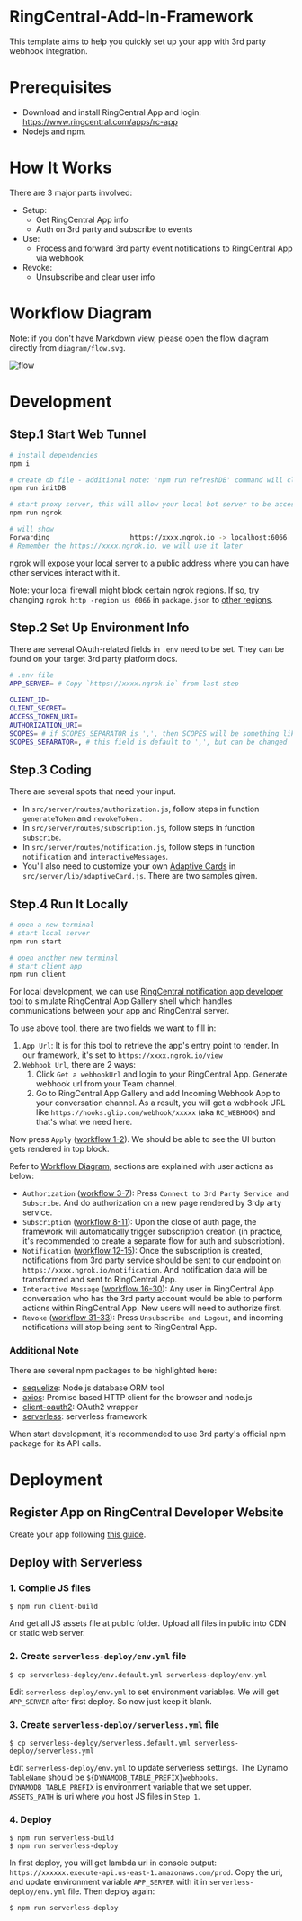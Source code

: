 # RingCentral-Add-In-Framework

This template aims to help you quickly set up your app with 3rd party webhook integration.

# Prerequisites

- Download and install RingCentral App and login: https://www.ringcentral.com/apps/rc-app
- Nodejs and npm.

# How It Works

There are 3 major parts involved:
- Setup:
  - Get RingCentral App info
  - Auth on 3rd party and subscribe to events
- Use:
  - Process and forward 3rd party event notifications to RingCentral App via webhook
- Revoke:
  - Unsubscribe and clear user info

# Workflow Diagram

Note: if you don't have Markdown view, please open the flow diagram directly from `diagram/flow.svg`.

![flow](./diagram/flow.svg)

# Development

## Step.1 Start Web Tunnel

```bash
# install dependencies
npm i

# create db file - additional note: 'npm run refreshDB' command will clear DB and re-init it
npm run initDB 

# start proxy server, this will allow your local bot server to be accessed by the RingCentral service
npm run ngrok

# will show
Forwarding                    https://xxxx.ngrok.io -> localhost:6066
# Remember the https://xxxx.ngrok.io, we will use it later
```

ngrok will expose your local server to a public address where you can have other services interact with it.

Note: your local firewall might block certain ngrok regions. If so, try changing `ngrok http -region us 6066` in `package.json` to [other regions](https://www.google.com/search?q=ngrok+regions).

## Step.2 Set Up Environment Info

There are several OAuth-related fields in `.env` need to be set. They can be found on your target 3rd party platform docs.

```bash
# .env file
APP_SERVER= # Copy `https://xxxx.ngrok.io` from last step

CLIENT_ID=
CLIENT_SECRET=
ACCESS_TOKEN_URI=
AUTHORIZATION_URI=
SCOPES= # if SCOPES_SEPARATOR is ',', then SCOPES will be something like scope1,scope2,scope3
SCOPES_SEPARATOR=, # this field is default to ',', but can be changed
```

## Step.3 Coding

There are several spots that need your input.

- In `src/server/routes/authorization.js`, follow steps in function `generateToken` and `revokeToken` .
- In `src/server/routes/subscription.js`, follow steps in function `subscribe`.
- In `src/server/routes/notification.js`, follow steps in function `notification` and `interactiveMessages`.
- You'll also need to customize your own [Adaptive Cards](https://adaptivecards.io/) in `src/server/lib/adaptiveCard.js`. There are two samples given.

## Step.4 Run It Locally

```bash
# open a new terminal
# start local server
npm run start

# open another new terminal
# start client app
npm run client
```

For local development, we can use [RingCentral notification app developer tool](https://ringcentral.github.io/ringcentral-notification-app-developer-tool/) to simulate RingCentral App Gallery shell which handles communications between your app and RingCentral server.

To use above tool, there are two fields we want to fill in:

1. `App Url`: It is for this tool to retrieve the app's entry point to render. In our framework, it's set to `https://xxxx.ngrok.io/view`
2. `Webhook Url`, there are 2 ways:
   1. Click `Get a webhookUrl` and login to your RingCentral App. Generate webhook url from your Team channel.
   2. Go to RingCentral App Gallery and add Incoming Webhook App to your conversation channel. As a result, you will get a webhook URL like `https://hooks.glip.com/webhook/xxxxx` (aka `RC_WEBHOOK`) and that's what we need here.

Now press `Apply` ([workflow 1-2](#workflow-diagram)). We should be able to see the UI button gets rendered in top block.

Refer to [Workflow Diagram](#workflow-diagram), sections are explained with user actions as below:

- `Authorization` ([workflow 3-7](#workflow-diagram)): Press `Connect to 3rd Party Service and Subscribe`. And do authorization on a new page rendered by 3rdp arty service.
- `Subscription` ([workflow 8-11](#workflow-diagram)): Upon the close of auth page, the framework will automatically trigger subscription creation (in practice, it's recommended to create a separate flow for auth and subscription).
- `Notification` ([workflow 12-15](#workflow-diagram)): Once the subscription is created, notifications from 3rd party service should be sent to our endpoint on `https://xxxx.ngrok.io/notification`. And notification data will be transformed and sent to RingCentral App.
- `Interactive Message` ([workflow 16-30](#workflow-diagram)): Any user in RingCentral App conversation who has the 3rd party account would be able to perform actions within RingCentral App. New users will need to authorize first.
- `Revoke` ([workflow 31-33](#workflow-diagram)): Press `Unsubscribe and Logout`, and incoming notifications will stop being sent to RingCentral App.

### Additional Note

There are several npm packages to be highlighted here:
- [sequelize](https://www.npmjs.com/package//sequelize): Node.js database ORM tool
- [axios](https://www.npmjs.com/package/axios): Promise based HTTP client for the browser and node.js
- [client-oauth2](https://www.npmjs.com/package/client-oauth2): OAuth2 wrapper
- [serverless](https://www.npmjs.com/package/serverless): serverless framework

When start development, it's recommended to use 3rd party's official npm package for its API calls.

# Deployment

## Register App on RingCentral Developer Website

Create your app following [this guide](https://developers.ringcentral.com/guide/applications).

## Deploy with Serverless

### 1. Compile JS files

```
$ npm run client-build
```

And get all JS assets file at public folder. Upload all files in public into CDN or static web server.

### 2. Create `serverless-deploy/env.yml` file

```
$ cp serverless-deploy/env.default.yml serverless-deploy/env.yml
```

Edit `serverless-deploy/env.yml` to set environment variables.
We will get `APP_SERVER` after first deploy. So now just keep it blank.

### 3. Create `serverless-deploy/serverless.yml` file

```
$ cp serverless-deploy/serverless.default.yml serverless-deploy/serverless.yml
```

Edit `serverless-deploy/env.yml` to update serverless settings.
The Dynamo `TableName` should be `${DYNAMODB_TABLE_PREFIX}webhooks`. `DYNAMODB_TABLE_PREFIX` is environment variable that we set upper. `ASSETS_PATH` is uri where you host JS files in `Step 1`.

### 4. Deploy

```
$ npm run serverless-build
$ npm run serverless-deploy
```

In first deploy, you will get lambda uri in console output: `https://xxxxxx.execute-api.us-east-1.amazonaws.com/prod`.
Copy the uri, and update environment variable `APP_SERVER` with it in `serverless-deploy/env.yml` file. Then deploy again:

```
$ npm run serverless-deploy
```